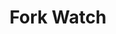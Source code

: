 ---
title: Fork Watch
description: Library for creating realtime offline-first applications with PWA, Service Workers, IndexedDB.
hero_image: 
categories:
  - Library
tags:
  - Open Source
  - "SaaS: Software-as-a-Service"
  - Developer Tool
  - Platform
  - TypeScript
  - MQTT
  - SST
  - Pulumi
  - IaaC
preview_link: replocal.app
github_link: 
---